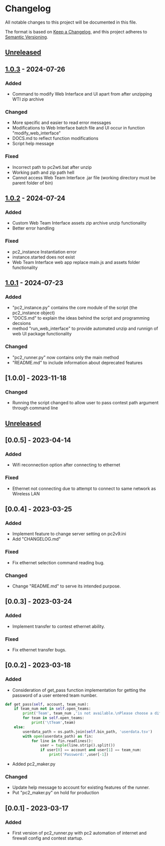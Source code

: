 # Changelog

All notable changes to this project will be documented in this file.

The format is based on [Keep a Changelog](https://keepachangelog.com/en/1.0.0/),
and this project adheres to [Semantic Versioning](https://semver.org/spec/v2.0.0.html).

## [Unreleased]

## [1.0.3] - 2024-07-26

### Added

- Command to modify Web Interface and UI apart from after unzipping WTI zip archive

### Changed

- More specific and easier to read error messages
- Modifications to Web Interface batch file and UI occur in function "modify_web_interface"
- DOCS.md to reflect function modifications
- Script help message

### Fixed

- Incorrect path to pc2wti.bat after unzip
- Working path and zip path hell
- Cannot access Web Team Interface .jar file (working directory must be parent folder of bin)

## [1.0.2] - 2024-07-24

### Added

- Custom Web Team Interface assets zip archive unzip functionality
- Better error handling

### Fixed

- pc2_instance Instantiation error
- instance.started does not exist
- Web Team Interface web app replace main.js and assets folder functionality 

## [1.0.1] - 2024-07-23

### Added

- "pc2_instance.py" contains the core module of the script (the pc2_instance object)
- "DOCS.md" to explain the ideas behind the script and programming decsions
- method "run_web_interface" to provide automated unzip and runnign of web UI package functionality

### Changed

- "pc2_runner.py" now contains only the main method
- "README.md" to include information about deprecated features

## [1.0.0] - 2023-11-18

### Changed

- Running the script changed to allow user to pass contest path argument through command line

## [Unreleased]

## [0.0.5] - 2023-04-14

### Added

- Wifi reconnection option after connecting to ethernet

### Fixed

- Ethernet not connecting due to attempt to connect to same network as Wireless LAN

## [0.0.4] - 2023-03-25

### Added

- Implement feature to change server setting on pc2v9.ini
- Add "CHANGELOG.md"

### Fixed

- Fix ethernet selection command reading bug.

### Changed

- Change "README.md" to serve its intended purpose.

## [0.0.3] - 2023-03-24

### Added

- Implement transfer to contest ethernet ability.

### Fixed

- Fix ethernet transfer bugs.

## [0.0.2] - 2023-03-18

### Added

- Consideration of get_pass function implementation for getting the password of a user entered team number.

```python
def get_pass(self, account, team_num):
    if team_num not in self.open_teams:
        print('Team', team_num ,'is not available.\nPlease choose a different team:')
        for team in self.open_teams:
            print('\tTeam',team) 
    else:
        userdata_path = os.path.join(self.bin_path, 'userdata.tsv')
        with open(userdata_path) as fin:
            for line in fin.readlines():
                user = tuple(line.strip().split())
                if user[0] == account and user[1] == team_num:
                    print('Password:',user[-1])
```

- Added pc2_maker.py

### Changed

- Update help message to account for existing features of the runner.
- Put "pc2_maker.py" on hold for production

## [0.0.1] - 2023-03-17

### Added

- First version of pc2_runner.py with pc2 automation of internet and firewall config and contest startup.

[unreleased]: https://github.com/TimochiL/pc2-scripts/compare/1.0.3...HEAD
[1.0.3]: https://github.com/TimochiL/pc2-scripts/compare/1.0.2...1.0.3
[1.0.2]: https://github.com/TimochiL/pc2-scripts/compare/1.0.1...1.0.2
[1.0.1]: https://github.com/TimochiL/pc2-scripts/tree/1.0.1
